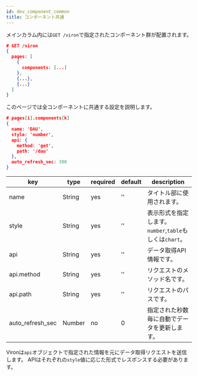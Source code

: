 ```yaml
---
id: dev_component_common
title: コンポーネント共通
---
```


メインカラム内には`GET /viron`で指定されたコンポーネント群が配置されます。

```json
# GET /viron
{
  pages: [
    {
      components: [...]
    },
    {...},
    {...}
  ]
}
```
このページでは全コンポーネントに共通する設定を説明します。

```json
# pages[i].components[k]
{
  name: 'DAU',
  style: 'number',
  api: {
    method: 'get',
    path: '/dau'
  },
  auto_refresh_sec: 300
}
```

| key | type | required | default | description |
| ---- | ---- | -------- | ------- | ----------- |
| name | String | yes | '' | タイトル部に使用されます。 |
| style | String | yes | '' | 表示形式を指定します。`number`,`table`もしくは`chart`。 |
| api | String | yes | '' | データ取得API情報です。 |
| api.method | String | yes | '' | リクエストのメソッド名です。 |
| api.path | String | yes | '' | リクエストのパスです。 |
| auto_refresh_sec | Number | no | 0 | 指定された秒数毎に自動でデータを更新します。|

Vironは`api`オブジェクトで指定された情報を元にデータ取得リクエストを送信します。
APIはそれぞれの`style`値に応じた形式でレスポンスする必要があります。
